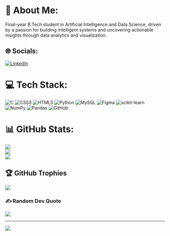 # 💫 About Me:
Final-year B.Tech student in Artificial Intelligence and Data Science, driven by a passion for building intelligent systems and uncovering actionable insights through data analytics and visualization.

## 🌐 Socials:
[![LinkedIn](https://img.shields.io/badge/LinkedIn-%230077B5.svg?logo=linkedin&logoColor=white)](https://linkedin.com/in/joann-jibin) 

# 💻 Tech Stack:
![C](https://img.shields.io/badge/c-%2300599C.svg?style=flat&logo=c&logoColor=white) ![CSS3](https://img.shields.io/badge/css3-%231572B6.svg?style=flat&logo=css3&logoColor=white) ![HTML5](https://img.shields.io/badge/html5-%23E34F26.svg?style=flat&logo=html5&logoColor=white) ![Python](https://img.shields.io/badge/python-3670A0?style=flat&logo=python&logoColor=ffdd54)  ![MySQL](https://img.shields.io/badge/mysql-4479A1.svg?style=flat&logo=mysql&logoColor=white) ![Figma](https://img.shields.io/badge/figma-%23F24E1E.svg?style=flat&logo=figma&logoColor=white) ![scikit-learn](https://img.shields.io/badge/scikit--learn-%23F7931E.svg?style=flat&logo=scikit-learn&logoColor=white) ![NumPy](https://img.shields.io/badge/numpy-%23013243.svg?style=flat&logo=numpy&logoColor=white) ![Pandas](https://img.shields.io/badge/pandas-%23150458.svg?style=flat&logo=pandas&logoColor=white) ![GitHub](https://img.shields.io/badge/github-%23121011.svg?style=flat&logo=github&logoColor=white) 
# 📊 GitHub Stats:
![](https://github-readme-stats.vercel.app/api?username=JoannJibin&theme=ambient_gradient&hide_border=false&include_all_commits=true&count_private=true)<br/>
![](https://nirzak-streak-stats.vercel.app/?user=JoannJibin&theme=ambient_gradient&hide_border=false)<br/>
![](https://github-readme-stats.vercel.app/api/top-langs/?username=JoannJibin&theme=ambient_gradient&hide_border=false&include_all_commits=true&count_private=true&layout=compact)

## 🏆 GitHub Trophies
![](https://github-profile-trophy.vercel.app/?username=JoannJibin&theme=kacho_ga&no-frame=false&no-bg=false&margin-w=4)

### ✍️ Random Dev Quote
![](https://quotes-github-readme.vercel.app/api?type=horizontal&theme=tokyonight)

---
[![](https://visitcount.itsvg.in/api?id=JoannJibin&icon=6&color=11)](https://visitcount.itsvg.in)

<!-- Proudly created with GPRM ( https://gprm.itsvg.in ) -->
